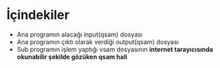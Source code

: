 # İçindekiler
* Ana programın alacağı input(qsam) dosyası
* Ana programın çıktı olarak verdiği output(qsam) dosyası
* Sub programın işlem yaptığı vsam dosyasının **internet tarayıcısında okunabilir şekilde gözüken qsam hali**
